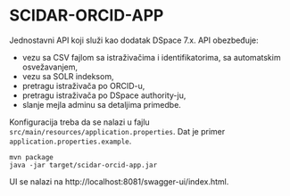 # SCIDAR-ORCID-APP

Jednostavni API koji služi kao dodatak DSpace 7.x. API obezbeđuje:

* vezu sa CSV fajlom sa istraživačima i identifikatorima, sa automatskim osvežavanjem,
* vezu sa SOLR indeksom,
* pretragu istraživača po ORCID-u,
* pretragu istraživača po DSpace authority-ju,
* slanje mejla adminu sa detaljima primedbe.

Konfiguracija treba da se nalazi u fajlu `src/main/resources/application.properties`. Dat je primer `application.properties.example`.

```
mvn package
java -jar target/scidar-orcid-app.jar
```

UI se nalazi na http://localhost:8081/swagger-ui/index.html.
